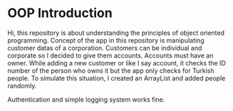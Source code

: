 <h1> OOP Introduction </h1>
Hi, this repository is about understanding the principles of object oriented programming. Concept of the app in this repository is manipulating customer datas of a corporation.  
Customers can be individual and corporate so I decided to give them accounts. Accounts must have an owner. While adding a new customer or like I say account, it checks the ID number of the person who owns it but the app only checks for Turkish people.
To simulate this situation, I created an ArrayList and added people randomly. 

Authentication and simple logging system works fine.
